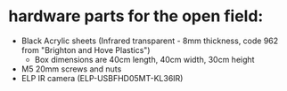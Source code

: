 # hardware parts for the open field:

- Black Acrylic sheets (Infrared transparent - 8mm thickness, code 962 from "Brighton and Hove Plastics")
  - Box dimensions are 40cm length, 40cm width, 30cm height
- M5 20mm screws and nuts
- ELP IR camera (ELP-USBFHD05MT-KL36IR)
